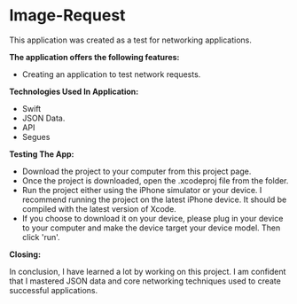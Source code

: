 # Image-Request

This application was created as a test for networking applications.

**The application offers the following features:**

* Creating an application to test network requests.

**Technologies Used In Application:**
* Swift
* JSON Data.
* API
* Segues


**Testing The App:**
* Download the project to your computer from this project page.
* Once the project is downloaded, open the .xcodeproj file from the folder.
* Run the project either using the iPhone simulator or your device. I recommend running the project on the latest iPhone device. It should be compiled with the latest version of Xcode.
* If you choose to download it on your device, please plug in your device to your computer and make the device target your device model. Then click 'run'.

**Closing:**

In conclusion, I have learned a lot by working on this project. I am confident that I mastered JSON data and core networking techniques used to create successful applications.
